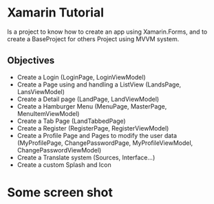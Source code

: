 # Xamarin Tutorial

Is a project to know how to create an app using Xamarin.Forms, and to create a BaseProject for others Project using MVVM system.

## Objectives

- Create a Login (LoginPage, LoginViewModel)
- Create a Page using and handling a ListView (LandsPage, LansViewModel)
- Create a Detail page (LandPage, LandViewModel)
- Create a Hamburger Menu (MenuPage, MasterPage, MenuItemViewModel)
- Create a Tab Page (LandTabbedPage)
- Create a Register (RegisterPage, RegisterViewModel)
- Create a Profile Page and Pages to modify the user data (MyProfilePage, ChangePasswordPage, MyProfileViewModel, ChangePasswordViewModel)
- Create a Translate system (Sources, Interface...)
- Create a custom Splash and Icon

# Some screen shot
